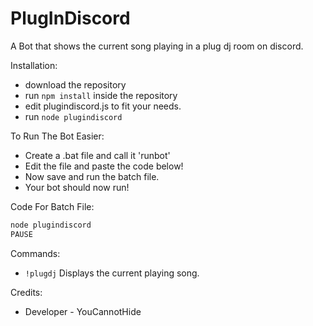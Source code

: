 # PlugInDiscord

A Bot that shows the current song playing in a plug dj room on discord.

Installation:
- download the repository
- run `npm install` inside the repository
- edit plugindiscord.js to fit your needs.
- run `node plugindiscord`

To Run The Bot Easier:
- Create a .bat file and call it 'runbot'
- Edit the file and paste the code below!
- Now save and run the batch file.
- Your bot should now run!

Code For Batch File:
```javascript
node plugindiscord
PAUSE
```
Commands:
- ```!plugdj``` Displays the current playing song.

Credits:
- Developer - YouCannotHide

